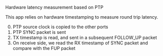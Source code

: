 Hardware latency measurement based on PTP

This app relies on hardware timestamping to measure round trip latency.


0. PTP source clock is copied to the other ports
1. PTP SYNC packet is sent
2. TX timestamp is read, and sent in a subsequent FOLLOW_UP packet
3. On receive side, we read the RX timestamp of SYNC packet and compare
   with the FUP packet

